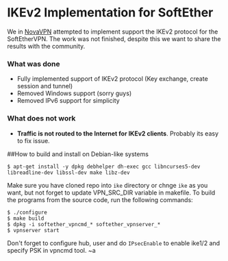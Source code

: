 # IKEv2 Implementation for SoftEther

We in [NovaVPN](https://novavpn.com) attempted to implement support the IKEv2 protocol for the SoftEtherVPN. The work was not finished, despite this we want to share the results with the community.

### What was done
* Fully implemented support of IKEv2 protocol (Key exchange, create session and tunnel)
* Removed Windows support (sorry guys)
* Removed IPv6 support for simplicity

### What does not work
* **Traffic is not routed to the Internet for IKEv2 clients**. Probably its easy to fix issue.

##How to build and install on Debian-like systems
```
$ apt-get install -y dpkg debhelper dh-exec gcc libncurses5-dev libreadline-dev libssl-dev make libz-dev
```

Make sure you have cloned repo into `ike` directory or chnge `ike` as you want,
but not forget to update VPN_SRC_DIR variable in makefile.
To build the programs from the source code, run the following commands:

```
$ ./configure
$ make build
$ dpkg -i softether_vpncmd_* softether_vpnserver_*
$ vpnserver start
```

Don't forget to configure hub, user and do `IPsecEnable` to enable ike1/2 and specify
PSK in vpncmd tool.
~a
